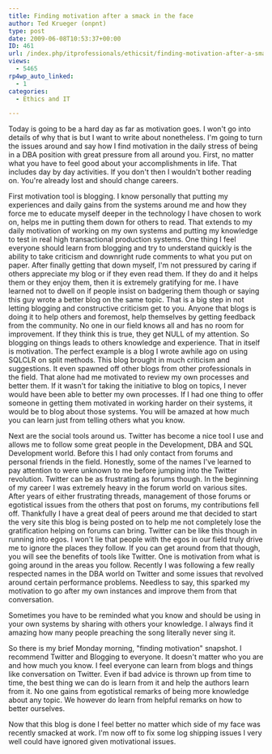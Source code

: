 ```yaml
---
title: Finding motivation after a smack in the face
author: Ted Krueger (onpnt)
type: post
date: 2009-06-08T10:53:37+00:00
ID: 461
url: /index.php/itprofessionals/ethicsit/finding-motivation-after-a-smack-in-the/
views:
  - 5465
rp4wp_auto_linked:
  - 1
categories:
  - Ethics and IT

---
```

Today is going to be a hard day as far as motivation goes. I won't go into details of why that is but I want to write about nonetheless. I'm going to turn the issues around and say how I find motivation in the daily stress of being in a DBA position with great pressure from all around you. First, no matter what you have to feel good about your accomplishments in life. That includes day by day activities. If you don't then I wouldn't bother reading on. You're already lost and should change careers.

First motivation tool is blogging. I know personally that putting my experiences and daily gains from the systems around me and how they force me to educate myself deeper in the technology I have chosen to work on, helps me in putting them down for others to read. That extends to my daily motivation of working on my own systems and putting my knowledge to test in real high transactional production systems. One thing I feel everyone should learn from blogging and try to understand quickly is the ability to take criticism and downright rude comments to what you put on paper. After finally getting that down myself, I'm not pressured by caring if others appreciate my blog or if they even read them. If they do and it helps them or they enjoy them, then it is extremely gratifying for me. I have learned not to dwell on if people insist on badgering them though or saying this guy wrote a better blog on the same topic. That is a big step in not letting blogging and constructive criticism get to you. Anyone that blogs is doing it to help others and foremost, help themselves by getting feedback from the community. No one in our field knows all and has no room for improvement. If they think this is true, they get NULL of my attention. So blogging on things leads to others knowledge and experience. That in itself is motivation. The perfect example is a blog I wrote awhile ago on using SQLCLR on split methods. This blog brought in much criticism and suggestions. It even spawned off other blogs from other professionals in the field. That alone had me motivated to review my own processes and better them. If it wasn't for taking the initiative to blog on topics, I never would have been able to better my own processes. If I had one thing to offer someone in getting them motivated in working harder on their systems, it would be to blog about those systems. You will be amazed at how much you can learn just from telling others what you know. 

Next are the social tools around us. Twitter has become a nice tool I use and allows me to follow some great people in the Development, DBA and SQL Development world. Before this I had only contact from forums and personal friends in the field. Honestly, some of the names I've learned to pay attention to were unknown to me before jumping into the Twitter revolution. Twitter can be as frustrating as forums though. In the beginning of my career I was extremely heavy in the forum world on various sites. After years of either frustrating threads, management of those forums or egotistical issues from the others that post on forums, my contributions fell off. Thankfully I have a great deal of peers around me that decided to start the very site this blog is being posted on to help me not completely lose the gratification helping on forums can bring. Twitter can be like this though in running into egos. I won't lie that people with the egos in our field truly drive me to ignore the places they follow. If you can get around from that though, you will see the benefits of tools like Twitter. One is motivation from what is going around in the areas you follow. Recently I was following a few really respected names in the DBA world on Twitter and some issues that revolved around certain performance problems. Needless to say, this sparked my motivation to go after my own instances and improve them from that conversation. 

Sometimes you have to be reminded what you know and should be using in your own systems by sharing with others your knowledge. I always find it amazing how many people preaching the song literally never sing it. 

So there is my brief Monday morning, "finding motivation" snapshot. I recommend Twitter and Blogging to everyone. It doesn't matter who you are and how much you know. I feel everyone can learn from blogs and things like conversation on Twitter. Even if bad advice is thrown up from time to time, the best thing we can do is learn from it and help the authors learn from it. No one gains from egotistical remarks of being more knowledge about any topic. We however do learn from helpful remarks on how to better ourselves. 

Now that this blog is done I feel better no matter which side of my face was recently smacked at work. I'm now off to fix some log shipping issues I very well could have ignored given motivational issues.
